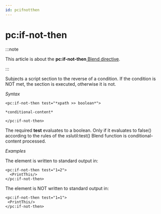 ```yaml
---
id: pcifnotthen
---
```


# pc:if-not-then




:::note

This article is about the **pc:if-not-then**[ Blend directive](/docs/Repositories/Blend_directives).

:::

Subjects a script section to the reverse of a condition. If the condition is NOT met, the section is executed, otherwise it is not.

*Syntax*
 

```
<pc:if-not-then test="*xpath >> boolean*">

*conditional-content*

</pc:if-not-then>
```

The required **test** evaluates to a boolean. Only if it evaluates to false() according to the rules of the xslutil:test() Blend function is conditional-content processed.

*Examples*

The element <PrintThis/> is written to standard output in:

```language-xml
<pc:if-not-then test="1=2">
  <PrintThis/>
</pc:if-not-then>
```

The element <PrintThis/> is NOT written to standard output in:

```language-xml
<pc:if-not-then test="1=1">
 <PrintThis/>
</pc:if-not-then>
```

 